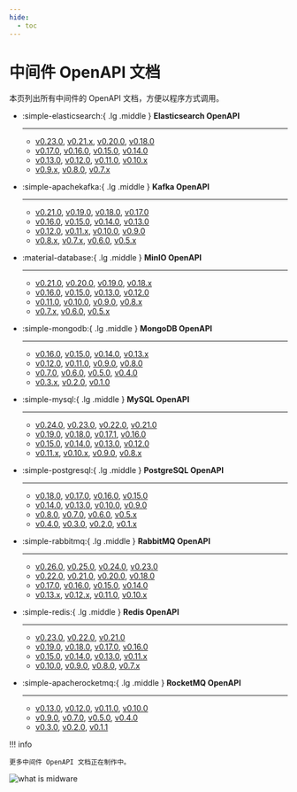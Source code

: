 ```yaml
---
hide:
  - toc
---
```


# 中间件 OpenAPI 文档

本页列出所有中间件的 OpenAPI 文档，方便以程序方式调用。

<div class="grid cards" markdown>

-   :simple-elasticsearch:{ .lg .middle } __Elasticsearch OpenAPI__

    ---

    - [v0.23.0](mcamel/elasticsearch/elasticsearch-v0.23.0.md), [v0.21.x](mcamel/elasticsearch/elasticsearch-v0.21.0.md), [v0.20.0](mcamel/elasticsearch/elasticsearch-v0.20.0.md), [v0.18.0](mcamel/elasticsearch/elasticsearch-v0.18.0.md)
    - [v0.17.0](mcamel/elasticsearch/elasticsearch-v0.17.0.md), [v0.16.0](mcamel/elasticsearch/elasticsearch-v0.16.0.md), [v0.15.0](mcamel/elasticsearch/elasticsearch-v0.15.0.md), [v0.14.0](mcamel/elasticsearch/elasticsearch-v0.14.0.md)
    - [v0.13.0](mcamel/elasticsearch/elasticsearch-v0.13.0.md), [v0.12.0](mcamel/elasticsearch/elasticsearch-v0.12.0.md), [v0.11.0](mcamel/elasticsearch/elasticsearch-v0.11.0.md), [v0.10.x](mcamel/elasticsearch/elasticsearch-v0.10.0.md)
    - [v0.9.x](mcamel/elasticsearch/elasticsearch-v0.9.0.md), [v0.8.0](mcamel/elasticsearch/elasticsearch-v0.8.0.md), [v0.7.x](mcamel/elasticsearch/elasticsearch-v0.7.0.md)

-   :simple-apachekafka:{ .lg .middle } __Kafka OpenAPI__

    ---

    - [v0.21.0](mcamel/kafka/kafka-v0.21.0.md), [v0.19.0](mcamel/kafka/kafka-v0.19.0.md), [v0.18.0](mcamel/kafka/kafka-v0.18.0.md), [v0.17.0](mcamel/kafka/kafka-v0.17.0.md)
    - [v0.16.0](mcamel/kafka/kafka-v0.16.0.md), [v0.15.0](mcamel/kafka/kafka-v0.15.0.md), [v0.14.0](mcamel/kafka/kafka-v0.14.0.md), [v0.13.0](mcamel/kafka/kafka-v0.13.0.md)
    - [v0.12.0](mcamel/kafka/kafka-v0.12.0.md), [v0.11.x](mcamel/kafka/kafka-v0.11.0.md), [v0.10.0](mcamel/kafka/kafka-v0.10.0.md), [v0.9.0](mcamel/kafka/kafka-v0.9.0.md)
    - [v0.8.x](mcamel/kafka/kafka-v0.8.0.md), [v0.7.x](mcamel/kafka/kafka-v0.7.0.md), [v0.6.0](mcamel/kafka/kafka-v0.6.0.md), [v0.5.x](mcamel/kafka/kafka-v0.5.0.md)

-   :material-database:{ .lg .middle } __MinIO OpenAPI__

    ---

    - [v0.21.0](mcamel/minio/minio-v0.21.0.md), [v0.20.0](mcamel/minio/minio-v0.20.0.md), [v0.19.0](mcamel/minio/minio-v0.19.0.md), [v0.18.x](mcamel/minio/minio-v0.18.0.md)
    - [v0.16.0](mcamel/minio/minio-v0.16.0.md), [v0.15.0](mcamel/minio/minio-v0.15.0.md), [v0.13.0](mcamel/minio/minio-v0.13.0.md), [v0.12.0](mcamel/minio/minio-v0.12.0.md)
    - [v0.11.0](mcamel/minio/minio-v0.11.0.md), [v0.10.0](mcamel/minio/minio-v0.10.0.md), [v0.9.0](mcamel/minio/minio-v0.9.0.md), [v0.8.x](mcamel/minio/minio-v0.8.0.md)
    - [v0.7.x](mcamel/minio/minio-v0.7.0.md), [v0.6.0](mcamel/minio/minio-v0.6.0.md), [v0.5.x](mcamel/minio/minio-v0.5.0.md)

-   :simple-mongodb:{ .lg .middle } __MongoDB OpenAPI__

    ---

    - [v0.16.0](mcamel/mongodb/mongodb-v0.16.0.md), [v0.15.0](mcamel/mongodb/mongodb-v0.15.0.md), [v0.14.0](mcamel/mongodb/mongodb-v0.14.0.md), [v0.13.x](mcamel/mongodb/mongodb-v0.13.0.md)
    - [v0.12.0](mcamel/mongodb/mongodb-v0.12.0.md), [v0.11.0](mcamel/mongodb/mongodb-v0.11.0.md), [v0.9.0](mcamel/mongodb/mongodb-v0.9.0.md), [v0.8.0](mcamel/mongodb/mongodb-v0.8.0.md)
    - [v0.7.0](mcamel/mongodb/mongodb-v0.7.0.md), [v0.6.0](mcamel/mongodb/mongodb-v0.6.0.md), [v0.5.0](mcamel/mongodb/mongodb-v0.5.0.md), [v0.4.0](mcamel/mongodb/mongodb-v0.4.0.md)
    - [v0.3.x](mcamel/mongodb/mongodb-v0.3.0.md), [v0.2.0](mcamel/mongodb/mongodb-v0.2.0.md), [v0.1.0](mcamel/mongodb/mongodb-v0.1.0.md)

-   :simple-mysql:{ .lg .middle } __MySQL OpenAPI__

    ---

    - [v0.24.0](mcamel/mysql/mysql-v0.24.0.md), [v0.23.0](mcamel/mysql/mysql-v0.23.0.md), [v0.22.0](mcamel/mysql/mysql-v0.22.0.md), [v0.21.0](mcamel/mysql/mysql-v0.21.0.md)
    - [v0.19.0](mcamel/mysql/mysql-v0.19.0.md), [v0.18.0](mcamel/mysql/mysql-v0.18.0.md), [v0.17.1](mcamel/mysql/mysql-v0.17.1.md), [v0.16.0](mcamel/mysql/mysql-v0.16.0.md)
    - [v0.15.0](mcamel/mysql/mysql-v0.15.0.md), [v0.14.0](mcamel/mysql/mysql-v0.14.0.md), [v0.13.0](mcamel/mysql/mysql-v0.13.0.md), [v0.12.0](mcamel/mysql/mysql-v0.12.0.md)
    - [v0.11.x](mcamel/mysql/mysql-v0.11.0.md), [v0.10.x](mcamel/mysql/mysql-v0.10.0.md), [v0.9.0](mcamel/mysql/mysql-v0.9.0.md), [v0.8.x](mcamel/mysql/mysql-v0.8.0.md)

-   :simple-postgresql:{ .lg .middle } __PostgreSQL OpenAPI__

    ---

    - [v0.18.0](mcamel/postgresql/postgresql-v0.18.0.md), [v0.17.0](mcamel/postgresql/postgresql-v0.17.0.md), [v0.16.0](mcamel/postgresql/postgresql-v0.16.0.md), [v0.15.0](mcamel/postgresql/postgresql-v0.15.0.md)
    - [v0.14.0](mcamel/postgresql/postgresql-v0.14.0.md), [v0.13.0](mcamel/postgresql/postgresql-v0.13.0.md), [v0.10.0](mcamel/postgresql/postgresql-v0.10.0.md), [v0.9.0](mcamel/postgresql/postgresql-v0.9.0.md)
    - [v0.8.0](mcamel/postgresql/postgresql-v0.8.0.md), [v0.7.0](mcamel/postgresql/postgresql-v0.7.0.md), [v0.6.0](mcamel/postgresql/postgresql-v0.6.0.md), [v0.5.x](mcamel/postgresql/postgresql-v0.5.0.md)
    - [v0.4.0](mcamel/postgresql/postgresql-v0.4.0.md), [v0.3.0](mcamel/postgresql/postgresql-v0.3.0.md), [v0.2.0](mcamel/postgresql/postgresql-v0.2.0.md), [v0.1.x](mcamel/postgresql/postgresql-v0.1.0.md)

-   :simple-rabbitmq:{ .lg .middle } __RabbitMQ OpenAPI__

    ---

    - [v0.26.0](mcamel/rabbitmq/rabbitmq-v0.26.0.md), [v0.25.0](mcamel/rabbitmq/rabbitmq-v0.25.0.md), [v0.24.0](mcamel/rabbitmq/rabbitmq-v0.24.0.md), [v0.23.0](mcamel/rabbitmq/rabbitmq-v0.23.0.md)
    - [v0.22.0](mcamel/rabbitmq/rabbitmq-v0.22.0.md), [v0.21.0](mcamel/rabbitmq/rabbitmq-v0.21.0.md), [v0.20.0](mcamel/rabbitmq/rabbitmq-v0.20.0.md), [v0.18.0](mcamel/rabbitmq/rabbitmq-v0.18.0.md)
    - [v0.17.0](mcamel/rabbitmq/rabbitmq-v0.17.0.md), [v0.16.0](mcamel/rabbitmq/rabbitmq-v0.16.0.md), [v0.15.0](mcamel/rabbitmq/rabbitmq-v0.15.0.md), [v0.14.0](mcamel/rabbitmq/rabbitmq-v0.14.0.md)
    - [v0.13.x](mcamel/rabbitmq/rabbitmq-v0.13.0.md), [v0.12.x](mcamel/rabbitmq/rabbitmq-v0.12.0.md), [v0.11.0](mcamel/rabbitmq/rabbitmq-v0.11.0.md), [v0.10.x](mcamel/rabbitmq/rabbitmq-v0.10.0.md)

-   :simple-redis:{ .lg .middle } __Redis OpenAPI__

    ---

    - [v0.23.0](mcamel/redis/redis-v0.23.0.md), [v0.22.0](mcamel/redis/redis-v0.22.0.md), [v0.21.0](mcamel/redis/redis-v0.21.0.md)
    - [v0.19.0](mcamel/redis/redis-v0.19.0.md), [v0.18.0](mcamel/redis/redis-v0.18.0.md), [v0.17.0](mcamel/redis/redis-v0.17.0.md), [v0.16.0](mcamel/redis/redis-v0.16.0.md)
    - [v0.15.0](mcamel/redis/redis-v0.15.0.md), [v0.14.0](mcamel/redis/redis-v0.14.0.md), [v0.13.0](mcamel/redis/redis-v0.13.0.md), [v0.11.x](mcamel/redis/redis-v0.11.0.md)
    - [v0.10.0](mcamel/redis/redis-v0.10.0.md), [v0.9.0](mcamel/redis/redis-v0.9.0.md), [v0.8.0](mcamel/redis/redis-v0.8.0.md), [v0.7.x](mcamel/redis/redis-v0.7.0.md)

-   :simple-apacherocketmq:{ .lg .middle } __RocketMQ OpenAPI__

    ---

    - [v0.13.0](mcamel/rocketmq/rocketmq-v0.13.0.md), [v0.12.0](mcamel/rocketmq/rocketmq-v0.12.0.md), [v0.11.0](mcamel/rocketmq/rocketmq-v0.11.0.md), [v0.10.0](mcamel/rocketmq/rocketmq-v0.10.0.md)
    - [v0.9.0](mcamel/rocketmq/rocketmq-v0.9.0.md), [v0.7.0](mcamel/rocketmq/rocketmq-v0.7.0.md), [v0.5.0](mcamel/rocketmq/rocketmq-v0.5.0.md), [v0.4.0](mcamel/rocketmq/rocketmq-v0.4.0.md)
    - [v0.3.0](mcamel/rocketmq/rocketmq-v0.3.0.md), [v0.2.0](mcamel/rocketmq/rocketmq-v0.2.0.md), [v0.1.1](mcamel/rocketmq/rocketmq-v0.1.1.md)

</div>

!!! info

    更多中间件 OpenAPI 文档正在制作中。

![what is midware](https://docs.daocloud.io/daocloud-docs-images/docs/openapi/images/middleware02.jpeg)
